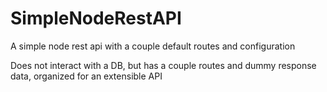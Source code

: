 # SimpleNodeRestAPI
A simple node rest api with a couple default routes and configuration

Does not interact with a DB, but has a couple routes and dummy response data, organized for an extensible API
